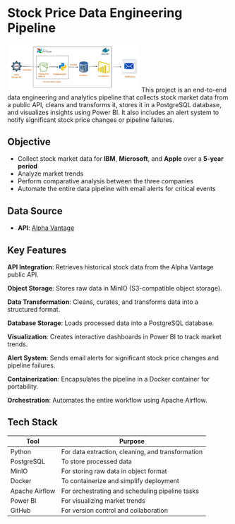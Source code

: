 # Stock Price Data Engineering Pipeline
<img
  src="https://github.com/Ikisehestherjoan/The_Data_Build_Team/blob/main/stock%20price%20pipeline%20architecture.jpeg"
  alt="Alt text"
  title="Optional title"
  style="display: inline-block; margin: 0 auto; max-width: 300px">
This project is an end-to-end data engineering and analytics pipeline that collects stock market data from a public API, cleans and transforms it, stores it in a PostgreSQL database, and visualizes insights using Power BI. It also includes an alert system to notify significant stock price changes or pipeline failures.

## Objective

- Collect stock market data for **IBM**, **Microsoft**, and **Apple** over a **5-year period**
- Analyze market trends
- Perform comparative analysis between the three companies
- Automate the entire data pipeline with email alerts for critical events


## Data Source

- **API**: [Alpha Vantage](https://www.alphavantage.co)


## Key Features
**API Integration**: Retrieves historical stock data from the Alpha Vantage public API.

**Object Storage**: Stores raw data in MinIO (S3-compatible object storage).

**Data Transformation**: Cleans, curates, and transforms data into a structured format.

**Database Storage**: Loads processed data into a PostgreSQL database.

**Visualization**: Creates interactive dashboards in Power BI to track market trends.

**Alert System**: Sends email alerts for significant stock price changes and pipeline failures.

**Containerization**: Encapsulates the pipeline in a Docker container for portability.

**Orchestration**: Automates the entire workflow using Apache Airflow.

## Tech Stack
|Tool            | Purpose|
| ------         | -------|
| Python         | For data extraction, cleaning, and transformation|
| PostgreSQL     | To store processed data|
| MinIO          |For storing raw data in object format |
| Docker         |  To containerize and simplify deployment|
| Apache Airflow   |For orchestrating and scheduling pipeline tasks|
|Power BI        | For visualizing market trends|
|GitHub            | For version control and collaboration |
